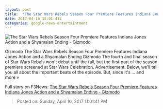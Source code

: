 ```yaml
---
layout: post
title:  "The Star Wars Rebels Season Four Premiere Features Indiana Jones Action and a Shyamalan Ending - Gizmodo"
date: 2017-04-16 18:01:41Z
categories: google-news-entertaintment
---
```


![The Star Wars Rebels Season Four Premiere Features Indiana Jones Action and a Shyamalan Ending - Gizmodo](https://i.kinja-img.com/gawker-media/image/upload/s--vxZfb5p_--/c_fill,fl_progressive,g_center,h_900,q_80,w_1600/fkxrqrb2nugcbeid81bw.jpg)

Gizmodo The Star Wars Rebels Season Four Premiere Features Indiana Jones Action and a Shyamalan Ending Gizmodo The fourth and final season of Star Wars Rebels won't debut until the fall, but the first part of the season premiere screened at Star Wars Celebration. Advertisement. Below, we'll tell you all about the important beats of the episode. But, since it's ... and more »


Full story on F3News: [The Star Wars Rebels Season Four Premiere Features Indiana Jones Action and a Shyamalan Ending - Gizmodo](http://www.f3nws.com/n/EHaGpE)

> Posted on: Sunday, April 16, 2017 11:01:41 PM
